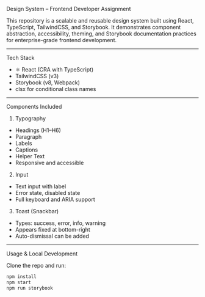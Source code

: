  Design System – Frontend Developer Assignment

This repository is a scalable and reusable design system built using React, TypeScript, TailwindCSS, and Storybook. It demonstrates component abstraction, accessibility, theming, and Storybook documentation practices for enterprise-grade frontend development.

---
 Tech Stack

- ⚛ React (CRA with TypeScript)
-  TailwindCSS (v3)
-  Storybook (v8, Webpack)
-  clsx for conditional class names

---

 Components Included

 1. Typography
- Headings (H1–H6)
- Paragraph
- Labels
- Captions
- Helper Text
- Responsive and accessible

 2. Input
- Text input with label
- Error state, disabled state
- Full keyboard and ARIA support

3. Toast (Snackbar)
- Types: success, error, info, warning
- Appears fixed at bottom-right
- Auto-dismissal can be added

---

 Usage & Local Development

Clone the repo and run:

```bash
npm install
npm start         
npm run storybook  
